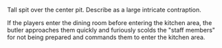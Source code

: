 Tall spit over the center pit. Describe as a large intricate contraption.
 
If the players enter the dining room before entering the kitchen area, the butler approaches them quickly and furiously scolds the "staff members" for not being prepared and commands them to enter the kitchen area.